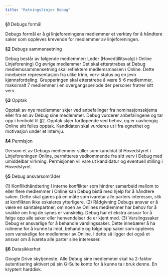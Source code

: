 ```yaml
---
title: "Retningslinjer Debug"
---
```


**§1** Debugs formål

Debugs formål er å gi linjeforeningens medlemmer et verktøy for å håndtere saker som oppleves krevende for medlemmer av linjeforeningen. 



**§2** Debugs sammensetning

Debug består av følgende medlemmer: 
Leder (Hovedtillitsvalgt i Online Linjeforening) 
Og øvrige medlemmer 
Det skal etterstrebes at Debug medlemssammensetning skal reflektere medlemsmassen i Online. Dette innebærer representasjon fra ulike trinn, verv-status og en jevn kjønnsfordeling. Grupperingen skal etterstrebe å være 5-6 medlemmer, maksimalt 7 medlemmer i en overgangsperiode der personer fratrer sitt verv. 



**§3** Opptak

Opptak av nye medlemmer skjer ved  anbefalinger fra nominasjonsskjema eller fra en av Debug sine medlemmer.  Debug vurderer anbefalingene og tar opp i henhold til §2. Opptak skjer fortløpende ved behov, og er uavhengig Online sitt felles opptak. Kandidaten skal vurderes ut i fra egnethet og motivasjon under et intervju. 



**§4** Permisjon

Dersom et av Debugs medlemmer stiller som kandidat til Hovedstyret i Linjeforeningen Online, permitteres vedkommende fra sitt verv i Debug med umiddelbar virkning. Permisjonen vil vare ut kandidatur og eventuell stilling i Hovedstyret. 



**§5** Debug ansvarsområder

(1) Konflikthåndtering 
I interne konflikter som hindrer samarbeid mellom to eller flere medlemmer i Online kan Debug bistå med hjelp for å håndtere saken. Dette skal gjøres på en måte som ivaretar alle parters interesser, slik at konflikten ikke eskaleres ytterligere. 
(2) Rådgivning 
Debugs ansvar er å være en samtalepartner, om noen av Onlines medlemmer har behov for å snakke om ting de synes er vanskelig. Debug har et ekstra ansvar for å følge opp alle saker eller henvendelser de er kjent med. 
(3) Varslingssaker 
Debug er ansvarlige for å behandle varslingssaker. Dette innebærer å ha rutinene for å kunne ta imot, behandle og følge opp saker som oppleves som vanskelige for medlemmer av Online. I dette så ligger det også et ansvar om å ivareta alle parter sine interesser.



**§6** Datasikkerhet

Google Drive skytjeneste. Alle Debug sine medlemmer skal ha 2-faktor autentisering aktivert på sin G-Suite konto for å kunne ta i bruk denne. 
En kryptert harddisk.